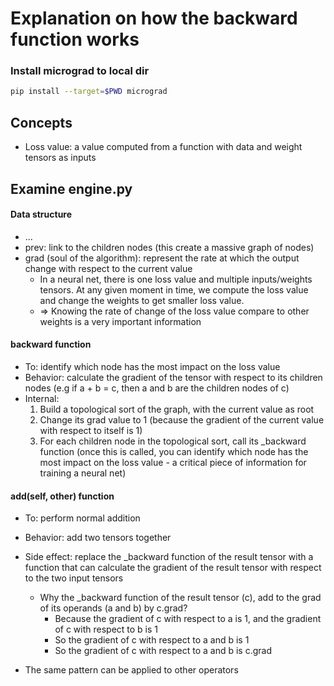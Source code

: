 # Explanation on how the backward function works

### Install micrograd to local dir
```bash
pip install --target=$PWD micrograd
```

## Concepts
* Loss value: a value computed from a function with data and weight tensors as inputs

## Examine engine.py
#### Data structure
* ...
* prev: link to the children nodes (this create a massive graph of nodes)
* grad (soul of the algorithm): represent the rate at which the output change with respect to the current value
  * In a neural net, there is one loss value and multiple inputs/weights tensors. At any given moment in time, we compute the loss value and change the weights to get smaller loss value.
  * => Knowing the rate of change of the loss value compare to other weights is a very important information

#### __backward__ function
* To: identify which node has the most impact on the loss value
* Behavior: calculate the gradient of the tensor with respect to its children nodes (e.g if a + b = c, then a and b are the children nodes of c)
* Internal:
  1. Build a topological sort of the graph, with the current value as root
  2. Change its grad value to 1 (because the gradient of the current value with respect to itself is 1)
  3. For each children node in the topological sort, call its _backward function (once this is called, you can identify which node has the most impact on the loss value - a critical piece of information for training a neural net)

#### __add__(self, other) function
* To: perform normal addition
* Behavior: add two tensors together
* Side effect: replace the _backward function of the result tensor with a function that can calculate the gradient of the result tensor with respect to the two input tensors

  * Why the _backward function of the result tensor (c), add to the grad of its operands (a and b) by c.grad?
    * Because the gradient of c with respect to a is 1, and the gradient of c with respect to b is 1
    * So the gradient of c with respect to a and b is 1
    * So the gradient of c with respect to a and b is c.grad


* The same pattern can be applied to other operators